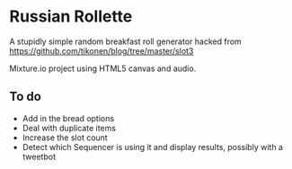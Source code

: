 # Russian Rollette

A stupidly simple random breakfast roll generator hacked from https://github.com/tikonen/blog/tree/master/slot3

Mixture.io project using HTML5 canvas and audio.

## To do

* Add in the bread options
* Deal with duplicate items
* Increase the slot count
* Detect which Sequencer is using it and display results, possibly with a tweetbot